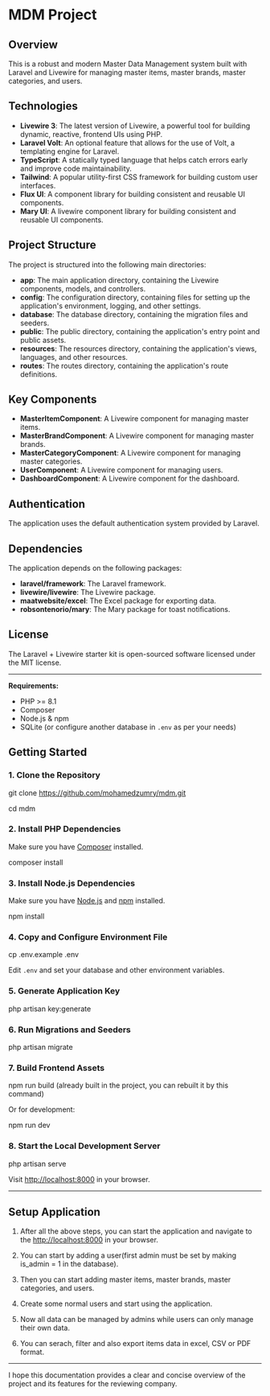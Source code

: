 # MDM Project

## Overview

This is a robust and modern Master Data Management system built with Laravel and Livewire for managing master items, master brands, master categories, and users.

## Technologies

* **Livewire 3**: The latest version of Livewire, a powerful tool for building dynamic, reactive, frontend UIs using PHP.
* **Laravel Volt**: An optional feature that allows for the use of Volt, a templating engine for Laravel.
* **TypeScript**: A statically typed language that helps catch errors early and improve code maintainability.
* **Tailwind**: A popular utility-first CSS framework for building custom user interfaces.
* **Flux UI**: A component library for building consistent and reusable UI components.
* **Mary UI**: A livewire component library for building consistent and reusable UI components.

## Project Structure

The project is structured into the following main directories:

* **app**: The main application directory, containing the Livewire components, models, and controllers.
* **config**: The configuration directory, containing files for setting up the application's environment, logging, and other settings.
* **database**: The database directory, containing the migration files and seeders.
* **public**: The public directory, containing the application's entry point and public assets.
* **resources**: The resources directory, containing the application's views, languages, and other resources.
* **routes**: The routes directory, containing the application's route definitions.

## Key Components

* **MasterItemComponent**: A Livewire component for managing master items.
* **MasterBrandComponent**: A Livewire component for managing master brands.
* **MasterCategoryComponent**: A Livewire component for managing master categories.
* **UserComponent**: A Livewire component for managing users.
* **DashboardComponent**: A Livewire component for the dashboard.

## Authentication

The application uses the default authentication system provided by Laravel.

## Dependencies

The application depends on the following packages:

* **laravel/framework**: The Laravel framework.
* **livewire/livewire**: The Livewire package.
* **maatwebsite/excel**: The Excel package for exporting data.
* **robsontenorio/mary**: The Mary package for toast notifications.

## License

The Laravel + Livewire starter kit is open-sourced software licensed under the MIT license.

---

**Requirements:**  
- PHP >= 8.1  
- Composer  
- Node.js & npm  
- SQLite (or configure another database in `.env` as per your needs)


## Getting Started

### 1. Clone the Repository

git clone https://github.com/mohamedzumry/mdm.git

cd mdm


### 2. Install PHP Dependencies
Make sure you have [Composer](https://getcomposer.org/) installed.

composer install

### 3. Install Node.js Dependencies
Make sure you have [Node.js](https://nodejs.org/) and [npm](https://www.npmjs.com/) installed.

npm install

### 4. Copy and Configure Environment File

cp .env.example .env

Edit `.env` and set your database and other environment variables.

### 5. Generate Application Key

php artisan key:generate

### 6. Run Migrations and Seeders

php artisan migrate


### 7. Build Frontend Assets

npm run build (already built in the project, you can rebuilt it by this command)

Or for development:

npm run dev


### 8. Start the Local Development Server

php artisan serve

Visit [http://localhost:8000](http://localhost:8000) in your browser.

---

## Setup Application

1. After all the above steps, you can start the application and navigate to the [http://localhost:8000](http://localhost:8000) in your browser.

2. You can start by adding a user(first admin must be set by making is_admin = 1 in the database).

3. Then you can start adding master items, master brands, master categories, and users.

4. Create some normal users and start using the application.

5. Now all data can be managed by admins while users can only manage their own data.

6. You can serach, filter and also export items data in excel, CSV or PDF format.

---

I hope this documentation provides a clear and concise overview of the project and its features for the reviewing company.